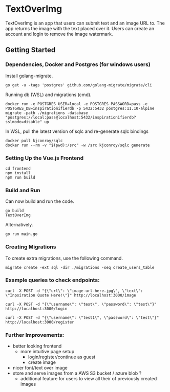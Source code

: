 # TextOverImg
TextOverImg is an app that users can submit text and an image URL to.
The app returns the image with the text placed over it. 
Users can create an account and login to remove the image watermark.

## Getting Started
### Dependencies, Docker and Postgres (for windows users)
Install golang-migrate.
```
go get -u -tags 'postgres' github.com/golang-migrate/migrate/cli
```
Running db (WSL) and migrations (cmd).
```
docker run -e POSTGRES_USER=local -e POSTGRES_PASSWORD=pass -e POSTGRES_DB=inspirationifierdb -p 5432:5432 postgres:11.10-alpine
migrate -path ./migrations -database "postgres://local:pass@localhost:5432/inspirationifierdb?sslmode=disable" up
```
In WSL, pull the latest version of sqlc and re-generate  sqlc bindings
```
docker pull kjconroy/sqlc
docker run --rm -v "$(pwd):/src" -w /src kjconroy/sqlc generate
```

### Setting Up the Vue.js Frontend
```
cd frontend
npm install
npm run build
```

### Build and Run
Can now build and run the code.
```
go build
TextOverImg
```
Alternatively.
```
go run main.go
```

### Creating Migrations
To create extra migrations, use the following command.
```
migrate create -ext sql -dir ./migrations -seq create_users_table
```

### Example queries to check endpoints:
```
curl -X POST -d "{\"url\": \"image-url-here.jpg\", \"text\": \"Inpsiration Quote Here!\"}" http://localhost:3000/image

curl -X POST -d "{\"username\": \"test\", \"password\": \"test\"}" http://localhost:3000/login

curl -X POST -d "{\"username\": \"test1\", \"password\": \"test\"}" http://localhost:3000/register
```

### Further Improvements:
- better looking frontend
	- more intuitive page setup 
		- login/register/continue as guest 
		- create image
- nicer font/text over image
- store and serve images from a AWS S3 bucket / azure blob ?
	- additional feature for users to view all their of previously created images


